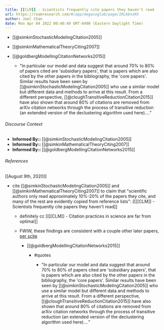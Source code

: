 ```yaml
---
title: [[CLM]] - Scientists frequently cite papers they haven't read
url: https://roamresearch.com/#/app/megacoglab/page/IRL6bnzKh
author: Joel Chan
date: Mon Apr 04 2022 00:40:49 GMT-0400 (Eastern Daylight Time)
---
```


- [[@simkinStochasticModelingCitation2005]]
- [[@simkinMathematicalTheoryCiting2007]]
- [[@goldbergModellingCitationNetworks2015]]

    - "In particular our model and data suggest that around 70% to 80% of papers cited are 'subsidiary papers', that is papers which are also cited by the other papers in the bibliography, the 'core papers'. Similar results have been seen by [[@simkinStochasticModelingCitation2005]] who use a similar model but different data and methods to arrive at this result. From a different perspective, [[@cloughTransitiveReductionCitation2015]] have also shown that around 80% of citations are removed from arXiv citation networks through the process of transitive reduction (an extended version of the declustering algorithm used here).…”

###### Discourse Context

- **Informed By::** [[@simkinStochasticModelingCitation2005]]
- **Informed By::** [[@simkinMathematicalTheoryCiting2007]]
- **Informed By::** [[@goldbergModellingCitationNetworks2015]]

###### References

[[August 9th, 2020]]

- cite [[@simkinStochasticModelingCitation2005]] and [[@simkinMathematicalTheoryCiting2007]] to claim that "scientific authors only read approximately 10%-20% of the papers they cite, and many of the rest are evidently copied from reference lists": [[[[CLM]] - Scientists frequently cite papers they haven't read]]

    - definitely cc [[[[CLM]] - Citation practices in science are far from optimal]]

    - FWIW, these findings are consistent with a couple other later papers, [per scite](https://scite.ai/reports/stochastic-modeling-of-citation-slips-Odndy8?contradicting=false&mentioning=false&page=1&utm_campaign=badge_generic&utm_medium=plugin&utm_source=generic)

        - [[@goldbergModellingCitationNetworks2015]]

            - #quotes

                - "In particular our model and data suggest that around 70% to 80% of papers cited are 'subsidiary papers', that is papers which are also cited by the other papers in the bibliography, the 'core papers'. Similar results have been seen by [[@simkinStochasticModelingCitation2005]] who use a similar model but different data and methods to arrive at this result. From a different perspective, [[@cloughTransitiveReductionCitation2015]] have also shown that around 80% of citations are removed from arXiv citation networks through the process of transitive reduction (an extended version of the declustering algorithm used here).…”
